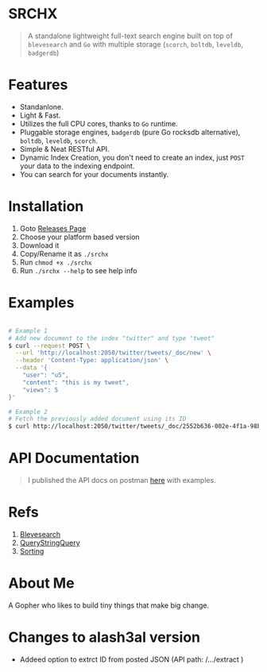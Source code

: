 SRCHX
======
> A standalone lightweight full-text search engine built on top of `blevesearch` and `Go` with multiple storage (`scorch`, `boltdb`, `leveldb`, `badgerdb`)

Features
==========
- Standanlone.
- Light & Fast.
- Utilizes the full CPU cores, thanks to `Go` runtime.
- Pluggable storage engines, `badgerdb` (pure Go rocksdb alternative), `boltdb`, `leveldb`, `scorch`.
- Simple & Neat RESTful API.
- Dynamic Index Creation, you don't need to create an index, just `POST` your data to the indexing endpoint.
- You can search for your documents instantly.

Installation
=============
1. Goto [Releases Page](https://github.com/alash3al/srchx/releases)
2. Choose your platform based version
3. Download it
4. Copy/Rename it as `./srchx`
5. Run `chmod +x ./srchx`
6. Run `./srchx --help` to see help info

Examples
=========
```bash

# Example 1
# Add new document to the index "twitter" and type "tweet"
$ curl --request POST \
  --url 'http://localhost:2050/twitter/tweets/_doc/new' \
  --header 'Content-Type: application/json' \
  --data '{
	"user": "u5",
	"content": "this is my tweet",
	"views": 5
}'

# Example 2
# Fetch the previously added document using its ID
$ curl http://localhost:2050/twitter/tweets/_doc/2552b636-002e-4f1a-98b1-bdb06c2464ac


```

API Documentation
=================
> I published the API docs on postman [here](https://documenter.getpostman.com/view/2408647/RznBLzUY) with examples.

Refs
=====
1. [Blevesearch](http://blevesearch.com/)
2. [QueryStringQuery](http://blevesearch.com/docs/Query-String-Query/)
3. [Sorting](http://blevesearch.com/docs/Sorting/)

About Me
=========
A Gopher who likes to build tiny things that make big change.


Changes to alash3al version
===========================
+ Addeed option to extrct ID from posted JSON (API path: /.../extract )
